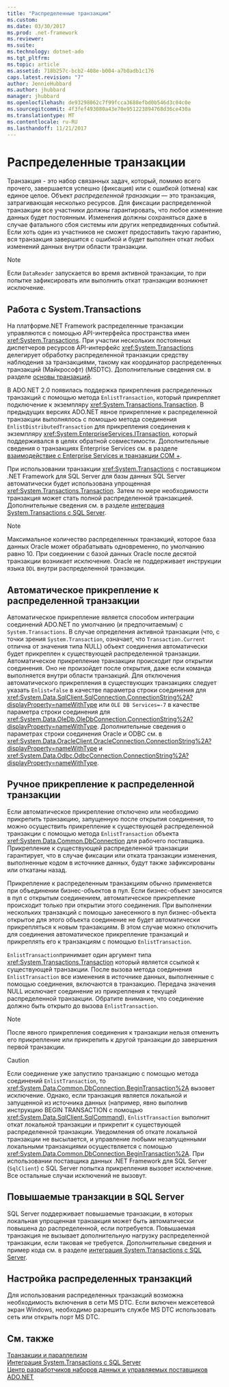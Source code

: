 ```yaml
---
title: "Распределенные транзакции"
ms.custom: 
ms.date: 03/30/2017
ms.prod: .net-framework
ms.reviewer: 
ms.suite: 
ms.technology: dotnet-ado
ms.tgt_pltfrm: 
ms.topic: article
ms.assetid: 718b257c-bcb2-408e-b004-a7b0adb1c176
caps.latest.revision: "7"
author: JennieHubbard
ms.author: jhubbard
manager: jhubbard
ms.openlocfilehash: de93298062c7f99fcca3688efbd0b546d3c04c0e
ms.sourcegitcommit: 4f3fef493080a43e70e951223894768d36ce430a
ms.translationtype: MT
ms.contentlocale: ru-RU
ms.lasthandoff: 11/21/2017
---
```

# <a name="distributed-transactions"></a>Распределенные транзакции
Транзакция - это набор связанных задач, который, помимо всего прочего, завершается успешно (фиксация) или с ошибкой (отмена) как единое целое. Объект *распределенной транзакции* — это транзакция, затрагивающая несколько ресурсов. Для фиксации распределенной транзакции все участники должны гарантировать, что любое изменение данных будет постоянным. Изменения должны сохраняться даже в случае фатального сбоя системы или других непредвиденных событий. Если хоть один из участников не сможет предоставить такую гарантию, вся транзакция завершится с ошибкой и будет выполнен откат любых изменений данных внутри области транзакции.  
  
> [!NOTE]
>  Если `DataReader` запускается во время активной транзакции, то при попытке зафиксировать или выполнить откат транзакции возникнет исключение.  
  
## <a name="working-with-systemtransactions"></a>Работа с System.Transactions  
 На платформе.NET Framework распределенные транзакции управляются с помощью API-интерфейса пространства имен <xref:System.Transactions>. При участии нескольких постоянных диспетчеров ресурсов API-интерфейс <xref:System.Transactions> делегирует обработку распределенной транзакции средству наблюдения за транзакциями, такому как координатор распределенных транзакций (Майкрософт) (MSDTC). Дополнительные сведения см. в разделе [основы транзакций](../../../../docs/framework/data/transactions/transaction-fundamentals.md).  
  
 В ADO.NET 2.0 появилась поддержка прикрепления распределенных транзакций с помощью метода `EnlistTransaction`, который прикрепляет подключение к экземпляру <xref:System.Transactions.Transaction>. В предыдущих версиях ADO.NET явное прикрепление к распределенной транзакции выполнялось с помощью метода соединения `EnlistDistributedTransaction` для прикрепления соединения к экземпляру <xref:System.EnterpriseServices.ITransaction>, который поддерживался в целях обратной совместимости. Дополнительные сведения о транзакциях Enterprise Services см. в разделе [взаимодействие с Enterprise Services и транзакции COM +](../../../../docs/framework/data/transactions/interoperability-with-enterprise-services-and-com-transactions.md).  
  
 При использовании транзакции <xref:System.Transactions> с поставщиком .NET Framework для SQL Server для базы данных SQL Server автоматически будет использована упрощенная <xref:System.Transactions.Transaction>. Затем по мере необходимости транзакция может стать полной распределенной транзакцией. Дополнительные сведения см. в разделе [интеграция System.Transactions с SQL Server](../../../../docs/framework/data/adonet/system-transactions-integration-with-sql-server.md).  
  
> [!NOTE]
>  Максимальное количество распределенных транзакций, которое база данных Oracle может обрабатывать одновременно, по умолчанию равно 10. При соединении с базой данных Oracle после десятой транзакции возникает исключение. Oracle не поддерживает инструкции языка `DDL` внутри распределенной транзакции.  
  
## <a name="automatically-enlisting-in-a-distributed-transaction"></a>Автоматическое прикрепление к распределенной транзакции  
 Автоматическое прикрепление является способом интеграции соединений ADO.NET по умолчанию (и предпочитаемым) с `System.Transactions`. В случае определения активной транзакции (что, с точки зрения `System.Transaction`, означает, что `Transaction.Current` отлична от значения типа NULL) объект соединения автоматически будет прикреплен к существующей распределенной транзакции. Автоматическое прикрепление транзакции происходит при открытии соединения. Оно не произойдет после открытия, даже если команда выполняется внутри области транзакций. Для отключения автоматического прикрепления в существующих транзакциях следует указать `Enlist=false` в качестве параметра строки соединения для <xref:System.Data.SqlClient.SqlConnection.ConnectionString%2A?displayProperty=nameWithType> или `OLE DB Services=-7` в качестве параметра строки соединения для <xref:System.Data.OleDb.OleDbConnection.ConnectionString%2A?displayProperty=nameWithType>. Дополнительные сведения о параметрах строки соединения Oracle и ODBC см. в <xref:System.Data.OracleClient.OracleConnection.ConnectionString%2A?displayProperty=nameWithType> и <xref:System.Data.Odbc.OdbcConnection.ConnectionString%2A?displayProperty=nameWithType>.  
  
## <a name="manually-enlisting-in-a-distributed-transaction"></a>Ручное прикрепление к распределенной транзакции  
 Если автоматическое прикрепление отключено или необходимо прикрепить транзакцию, запущенную после открытия соединения, то можно осуществить прикрепление к существующей распределенной транзакции с помощью метода `EnlistTransaction` объекта <xref:System.Data.Common.DbConnection> для рабочего поставщика. Прикрепление к существующей распределенной транзакции гарантирует, что в случае фиксации или отката транзакции изменения, выполненные кодом в источнике данных, будут также зафиксированы или откатаны назад.  
  
 Прикрепление к распределенным транзакциям обычно применяется при объединении бизнес-объектов в пул. Если бизнес-объект заносится в пул с открытым соединением, автоматическое прикрепление происходит только при открытии этого соединения. При выполнении нескольких транзакций с помощью занесенного в пул бизнес-объекта открытое для этого объекта соединение не будет автоматически прикрепляться к новым транзакциям. В этом случае можно отключить для соединения автоматическое прикрепление транзакций и прикреплять его к транзакциям с помощью `EnlistTransaction`.  
  
 `EnlistTransaction`принимает один аргумент типа <xref:System.Transactions.Transaction> который является ссылкой к существующей транзакции. После вызова метода соединения `EnlistTransaction` все изменения в источнике данных, выполненные с помощью соединения, включаются в транзакцию. Передача значения NULL исключает соединение из прикрепления к текущей распределенной транзакции. Обратите внимание, что соединение должно быть открыто до вызова `EnlistTransaction`.  
  
> [!NOTE]
>  После явного прикрепления соединения к транзакции нельзя отменить его прикрепление или прикрепить к другой транзакции до завершения первой транзакции.  
  
> [!CAUTION]
>  Если соединение уже запустило транзакцию с помощью метода соединений `EnlistTransaction`, то <xref:System.Data.Common.DbConnection.BeginTransaction%2A> вызовет исключение. Однако, если транзакция является локальной и запущенной из источника данных (например, явно выполнив инструкцию BEGIN TRANSACTION с помощью <xref:System.Data.SqlClient.SqlCommand>), `EnlistTransaction` выполнит откат локальной транзакции и прикрепит к существующей распределенной транзакции. Уведомления об откате локальной транзакции не высылается, и управление любыми незапущенными локальными транзакциями осуществляется с помощью <xref:System.Data.Common.DbConnection.BeginTransaction%2A>. При использовании поставщика данных .NET Framework для SQL Server (`SqlClient`) с SQL Server попытка прикрепления вызовет исключение. Все остальные случаи исключений не вызовут.  
  
## <a name="promotable-transactions-in-sql-server"></a>Повышаемые транзакции в SQL Server  
 SQL Server поддерживает повышаемые транзакции, в которых локальная упрощенная транзакция может быть автоматически повышена до распределенной, если потребуется. Повышаемая транзакция не вызывает дополнительную нагрузку распределенной транзакции, если таковая не требуется. Дополнительные сведения и пример кода см. в разделе [интеграция System.Transactions с SQL Server](../../../../docs/framework/data/adonet/system-transactions-integration-with-sql-server.md).  
  
## <a name="configuring-distributed-transactions"></a>Настройка распределенных транзакций  
 Для использования распределенных транзакций возможна необходимость включения в сети MS DTC. Если включен межсетевой экран Windows, необходимо разрешить службе MS DTC использовать сеть или открыть порт MS DTC.  
  
## <a name="see-also"></a>См. также  
 [Транзакции и параллелизм](../../../../docs/framework/data/adonet/transactions-and-concurrency.md)  
 [Интеграция System.Transactions с SQL Server](../../../../docs/framework/data/adonet/system-transactions-integration-with-sql-server.md)  
 [Центр разработчиков наборов данных и управляемых поставщиков ADO.NET](http://go.microsoft.com/fwlink/?LinkId=217917)
